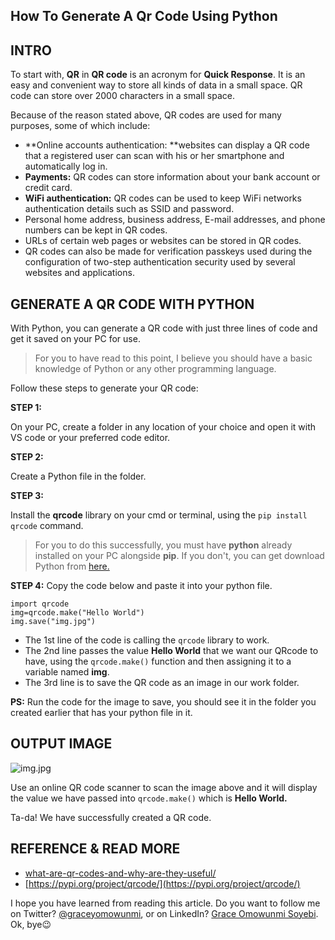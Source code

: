 ## How To Generate A Qr Code Using Python

## INTRO
To start with, **QR** in **QR code** is an acronym for **Quick Response**. It is an easy and convenient way to store all kinds of data in a small space. QR code can store over 2000 characters in a small space.

Because of the reason stated above, QR codes are used for many purposes, some of which include:

- **Online accounts authentication: **websites can display a QR code that a registered user can scan with his or her smartphone and automatically log in.
- **Payments:** QR codes can store information about your bank account or credit card.
- **WiFi authentication:** QR codes can be used to keep WiFi networks authentication details such as SSID and password.
- Personal home address, business address, E-mail addresses, and phone numbers can be kept in QR codes.
- URLs of certain web pages or websites can be stored in QR codes.
- QR codes can also be made for verification passkeys used during the configuration of two-step authentication security used by several websites and applications.

## GENERATE A QR CODE WITH PYTHON
With Python, you can generate a QR code with just three lines of code and get it saved on your PC for use. 

> For you to have read to this point, I believe you should have a basic knowledge of Python or any other programming language.

Follow these steps to generate your QR code:

**STEP 1:** 

On your PC, create a folder in any location of your choice and open it with VS code or your preferred code editor.

**STEP 2:** 

Create a Python file in the folder.

**STEP 3:** 

Install the **qrcode** library on your cmd or terminal, using the ```pip install qrcode``` command.

> For you to do this successfully, you must have **python** already installed on your PC alongside **pip**. If you don't, you can get download Python from [here.](https://www.python.org/downloads/)

**STEP 4:** Copy the code below and paste it into your python file.

```
import qrcode
img=qrcode.make("Hello World")
img.save("img.jpg")

```
- The 1st line of the code is calling the ```qrcode``` library to work.
- The 2nd line passes the value **Hello World** that we want our QRcode to have, using the ```qrcode.make()``` function and then assigning it to a variable named **img**. 
- The 3rd line is to save the QR code as an image in our work folder.
 
**PS:** Run the code for the image to save, you should see it in the folder you created earlier that has your python file in it.

## OUTPUT IMAGE

![img.jpg](https://cdn.hashnode.com/res/hashnode/image/upload/v1643400461029/S6syh14Ew.jpeg)

Use an online QR code scanner to scan the image above and it will display the value we have passed into ```qrcode.make()``` which is **Hello World.** 

Ta-da! We have successfully created a QR code.

## REFERENCE & READ MORE
- [what-are-qr-codes-and-why-are-they-useful/](https://www.digitalcitizen.life/simple-questions-what-are-qr-codes-and-why-are-they-useful/)
- [https://pypi.org/project/qrcode/](https://pypi.org/project/qrcode/)


I hope you have learned from reading this article. 
Do you want to follow me on Twitter? [@graceyomowunmi](https://graceyomowunmi?s=09), or on LinkedIn? [Grace Omowunmi Soyebi](https://linkedin.com/in/gracesoyebi). Ok, bye😉